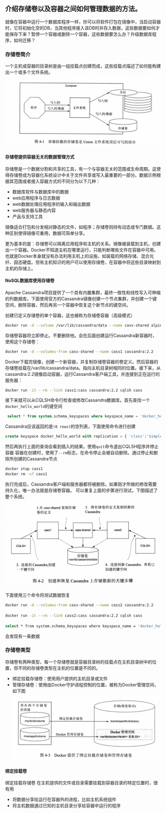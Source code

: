 ## 介绍存储卷以及容器之间如何管理数据的方法。
就像在容器中运行一个数据库程序一样，你可以将软件打包在镜像中，当启动容器时，它将初始化空的DB，当其他程序接入该DB时并存入数据，这些数据要如何才能保存下来？暂停一个容器或删除一个容器，这些数据要怎么办？升级数据库程序，如何迁移？

### 存储卷简介
一个主机或容器的目录树是由一组挂载点创建而成，这些挂载点描述了如何能构建出一个或多个文件系统。![](/assets/Snip20190305_1.png)

#### 存储卷提供容器无关的数据管理方式
存储卷是一个数据分割和共享的工具，有一个与容器无关的范围或生命周期。这使得存储卷成为容器化系统设计中关于文件共享或写入最重要的一部分。数据示例根据其范围或者接入容器方式的不同分为以下几种：
- 数据库软件与数据库中的数据
- web应用程序与日志数据
- web数据处理应用程序的输入和输出数据
- web服务器与静态内容
- 产品与支持工具

镜像适合打包和分发相对静态的文件，如程序；存储卷则持有动态或专门数据。这种区别使得镜像可重用，数据可简单分享。

更为基本的是：存储卷可以隔离应用程序和主机的关系。镜像被装载到主机，创建出一个容器。Docker不知道主机在哪里运行，只能判断哪些文件在容器中可用。也就是Docker本身就没有办法利用主机上的设施，如装载的网络存储、混合光纤、固态硬盘。但有主机知识的用户可以使用存储卷，在容器中将这些目录映射到主机的存储上。

#### NoSQL数据库使用存储卷
Apache Cassandra项目提供了一个具有内置集群，最终一致性和线性写入可伸缩的列数据库。下面使用官方的Cassandra镜像创建一个节点集群，并创建一个键空间，删除容器，然后再另一个容器中恢复这个新节点的键空间。

创建已定义存储卷的单个容器，这也被称为存储卷容器（高级模式）
```sh
docker run -d --volume /var/lib/cassandra/data --name cass-shared alpine echo Data Container
```
存储卷容器将立即停止。不要删除他。会在后面创建运行Cassandra新容器时，使用这个存储卷：
```sh
docker run -d --volumes-from cass-shared --name cass1 cassandra:2.2
```
Docker下载完镜像，创建一个新容器，并复制存储卷容器的卷定义。然后容器的存储卷挂载在/var/lib/cassandra/data。指向主机目录树相同的位置。接下来，从cassandra:2.2镜像启动容器，运行Cassandra客户端工具，并连接到正在运行的服务器：
```sh
docker run -it --rm --link cass1:cass cassandra:2.2 cqlsh cass
```
接下来就可以从CQLSH命令行检查或修改Cassandra数据库。首先查找一个`docker_hello_world`的键空间
```sql
 select * from system.schema_keyspaces where keyspace_name = 'docker_hello_world';
```

Cassandra应该返回的是`(0 rows)`的空列表，下面使用命令进行创建
```sql
create keyspace docker_hello_world with replication = { 'class':'SimpleStrategy', 'replication_factor':1 };
```
然后再执行上面的查询会看到插入的结果。使用`quit`命令退出CQLSH程序并停止容器
容器在创建时，使用了`--rm`标志，在命令停止会被自动删除。通过停止和删除所创建的Cassandra节点
```sh
docker stop cass1
docker rm -vf cass1
```
执行完成后，Cassandra客户端和服务器都将被删除。如果刚才所做的修改需要持久化，唯一办法就是存储卷容器。
可以重复上面的步骤进行测试，下图描述了整个系统。
![](/assets/Snip20190403_1.png)

下面使用三个命令将测试数据恢复
```sh
docker run -d --volumes-from cass-shared --name cass2 cassandra:2.2

docker run -it --rm --link cass2:cass cassandra:2.2 cqlsh cass

select * from system.schema_keyspaces where keyspace_name = 'docker_hello_world';
```
会发现有一条数据


### 存储卷类型
存储卷有两种类型，每一个存储卷就是容器目录树的挂载点在主机目录树中的位置，但不同的存储卷类型在主机的位置是不同的。
- 绑定挂载存储卷：使用用户提供的主机目录或文件
- 管理存储卷：使用由Docker守护进程控制的位置，被称为Docker管理空间，如下图
![](/assets/Snip20190403_2.png)

#### 绑定挂载卷
绑定挂载存储卷 在主机提供的文件或目录需要挂载到容器目录的特定位置时，很有用
- 将数据分享给运行在容器外的进程，比如主机系统组件
- 将主机数据通过已知的主机目录分享给容器中运行的程序















